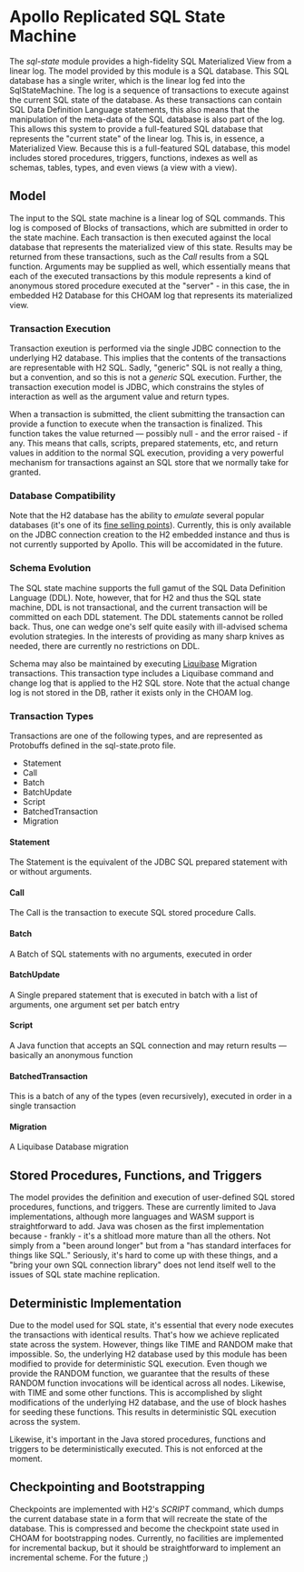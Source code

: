 # Apollo Replicated SQL State Machine

The  _sql-state_  module provides a high-fidelity SQL Materialized View from a linear log. The model provided by this
module is a SQL database.
This SQL database has a single writer, which is the linear log fed into the SqlStateMachine.
The log is a sequence of transactions to execute against the current SQL state of the database. As these transactions
can contain SQL Data Definition Language statements,
this also means that the manipulation of the meta-data of the SQL database is also part of the log. This allows this
system to provide a full-featured
SQL database that represents the "current state" of the linear log. This is, in essence, a Materialized View. Because
this is a full-featured SQL database,
this model includes stored procedures, triggers, functions, indexes as well as schemas, tables, types, and even views (a
view with a view).

## Model

The input to the SQL state machine is a linear log of SQL commands. This log is composed of Blocks of transactions,
which are submitted in order to the state machine.
Each transaction is then executed against the local database that represents the materialized view of this state.
Results may be returned from these transactions,
such as the _Call_ results from a SQL function. Arguments may be supplied as well, which essentially means that each of
the executed transactions by this module
represents a kind of anonymous stored procedure executed at the "server" - in this case, the in embedded H2 Database for
this CHOAM log that represents its materialized view.

### Transaction Execution

Transaction exeution is performed via the single JDBC connection to the underlying H2 database. This implies that the
contents of the transactions are representable
with H2 SQL. Sadly, "generic" SQL is not really a thing, but a convention, and so this is not a  _generic_  SQL
execution. Further, the transaction execution model
is JDBC, which constrains the styles of interaction as well as the argument value and return types.

When a transaction is submitted, the client submitting the transaction can provide a function to execute when the
transaction is finalized. This function takes
the value returned — possibly null - and the error raised - if any. This means that calls, scripts, prepared statements,
etc, and return values in addition to
the normal SQL execution, providing a very powerful mechanism for transactions against an SQL store that we normally
take
for granted.

### Database Compatibility

Note that the H2 database has the ability to  _emulate_  several popular databases (it's one of
its [fine selling points](http://www.h2database.com/html/features.html#compatibility)). Currently, this is only
available on the JDBC connection creation to the H2 embedded instance and thus is not currently supported by Apollo.
This will be accomidated in the future.

### Schema Evolution

The SQL state machine supports the full gamut of the SQL Data Definition Language (DDL). Note, however, that for H2 and
thus the SQL state machine, DDL is not transactional, and the current transaction will be committed on each DDL
statement. The DDL statements cannot be rolled back. Thus, one can wedge one's self quite easily with ill-advised schema
evolution strategies. In the interests of providing as many sharp knives as needed, there are currently no restrictions
on DDL.

Schema may also be maintained by executing [Liquibase](https://docs.liquibase.com/home.html) Migration transactions.
This transaction type includes a Liquibase command and change log that is applied to the H2 SQL store. Note that the
actual change log is not stored in the DB, rather it exists only in the CHOAM log.

### Transaction Types

Transactions are one of the following types, and are represented as Protobuffs defined in the sql-state.proto file.

* Statement
* Call
* Batch
* BatchUpdate
* Script
* BatchedTransaction
* Migration

#### Statement

The Statement is the equivalent of the JDBC SQL prepared statement with or without arguments.

#### Call

The Call is the transaction to execute SQL stored procedure Calls.

#### Batch

A Batch of SQL statements with no arguments, executed in order

#### BatchUpdate

A Single prepared statement that is executed in batch with a list of arguments, one argument set per batch entry

#### Script

A Java function that accepts an SQL connection and may return results — basically an anonymous function

#### BatchedTransaction

This is a batch of any of the types (even recursively), executed in order in a single transaction

#### Migration

A Liquibase Database migration

## Stored Procedures, Functions, and Triggers

The model provides the definition and execution of user-defined SQL stored procedures, functions, and triggers. These
are
currently limited to Java implementations, although more languages and WASM support is
straightforward to add. Java was chosen as the first implementation because - frankly - it's a shitload more mature
than all the others. Not simply from
a "been around longer" but from a "has standard interfaces for things like SQL." Seriously, it's hard to come up with
these things, and a "bring your own SQL connection library" does not
lend itself well to the issues of SQL state machine replication.

## Deterministic Implementation

Due to the model used for SQL state, it's essential that every node executes the transactions with identical results.
That's how we achieve replicated state across the system.
However, things like TIME and RANDOM make that impossible. So, the underlying H2 database used by this module has been
modified to provide for deterministic SQL execution. Even though
we provide the RANDOM function, we guarantee that the results of these RANDOM function invocations will be identical
across all nodes. Likewise, with TIME and some other functions. This
is accomplished by slight modifications of the underlying H2 database, and the use of block hashes for seeding these
functions. This results in deterministic SQL execution across the system.

Likewise, it's important in the Java stored procedures, functions and triggers to be deterministically executed. This is
not
enforced at the moment.

## Checkpointing and Bootstrapping

Checkpoints are implemented with H2's _SCRIPT_ command, which dumps the current database state in a form that will
recreate the state of the database. This is compressed and become the checkpoint state
used in CHOAM for bootstrapping nodes. Currently, no facilities are implemented for incremental backup, but it should be
straightforward to implement an incremental scheme. For the future ;)

